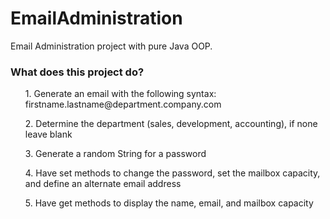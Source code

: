 # EmailAdministration
Email Administration project with pure Java OOP.

<h3> What does this project do? </h3>

<body>

<ul>
<il>1. Generate an email with the following syntax: firstname.lastname@department.company.com </il>

<il>2. Determine the department (sales, development, accounting), if none leave blank </il>

<il>3. Generate a random String for a password </il>

<il>4. Have set methods to change the password, set the mailbox capacity, and define an alternate email address </il>

<il>5. Have get methods to display the name, email, and mailbox capacity </il>

</ul>

</body>
